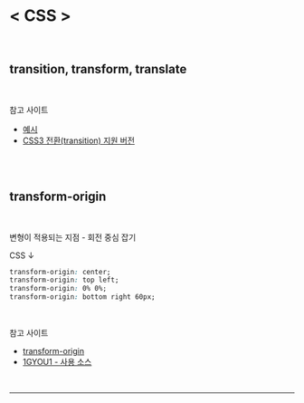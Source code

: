 # < CSS >

<br>

## __transition, transform, translate__

<br>

참고 사이트

* [예시](https://it-eldorado.tistory.com/110)
* [CSS3 전환(transition) 지원 버전](http://www.tcpschool.com/css/css3_transform_transition)

<br>
<br>

## __transform-origin__

<br>

변형이 적용되는 지점 - 회전 중심 잡기

CSS ↓

```css
transform-origin: center;
transform-origin: top left;
transform-origin: 0% 0%;
transform-origin: bottom right 60px;
``` 
<br>

참고 사이트

* [transform-origin](https://developer.mozilla.org/en-US/docs/Web/CSS/transform-origin)
* [1GYOU1 - 사용 소스](https://github.com/1GYOU1/workwork/blob/main/keyframe/transform_origin.html)

<br>

---------